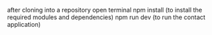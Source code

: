 after cloning into a repository open terminal
npm install (to install the required modules and dependencies)
npm run dev (to run the contact application)
